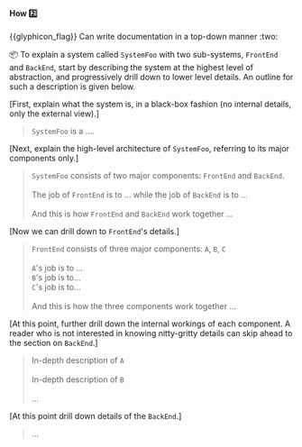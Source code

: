 <div id="title">

#### How :two:

<span id="prereqs"></span>

</div>
<span id="outcomes">{{glyphicon_flag}} Can write documentation in a top-down manner :two:</span>

<div id="body">

<tip-box> 

:package: To explain a system called `SystemFoo` with two sub-systems, `FrontEnd` and `BackEnd`, start by describing the system at the highest level of abstraction, and progressively drill down to lower level details. An outline for such a description is given below.

[First, explain what the system is, in a black-box fashion (no internal details, only the external view).]

>`SystemFoo` is a ....


[Next, explain the high-level architecture of `SystemFoo`, referring to its major components only.]

>`SystemFoo` consists of two major components: `FrontEnd` and `BackEnd`.<br><br>
>The job of `FrontEnd` is to ...  while the job of `BackEnd` is to ...<br><br>
>And this is how `FrontEnd` and `BackEnd` work together ...


[Now we can drill down to `FrontEnd`'s details.]

>`FrontEnd` consists of three major components: `A`, `B`, `C`<br><br>
>`A`'s job is to ...<br>`B`'s job is to...<br>`C`'s job is to...<br><br>
>And this is how the three components work together ...


[At this point, further drill down the internal workings of each component. A reader who is not interested in knowing nitty-gritty details can skip ahead to the section on `BackEnd`.]

>In-depth description of `A`<br><br>
>In-depth description of `B`<br><br>
>...


[At this point drill down details of the `BackEnd`.]

>...

</tip-box>

</div>

<div id="extras">
</div>